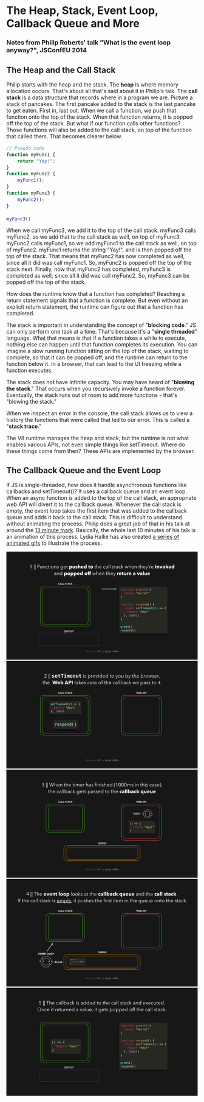 # The Heap, Stack, Event Loop, Callback Queue and More

### Notes from Philip Roberts' talk "What is the event loop anyway?", JSConfEU 2014

## The Heap and the Call Stack
Philip starts with the heap and the stack. The **heap** is where memory allocation occurs. That's about all that's said about it in Philip's talk. The **call stack** is a data structure that records where in a program we are. Picture a stack of pancakes. The first pancake added to the stack is the last pancake to get eaten. First in, last out. When we call a function, we push that function onto the top of the stack. When that function returns, it is popped off the top of the stack. But what if our function calls other functions? Those functions will also be added to the call stack, on top of the function that called them. That becomes clearer below.

```js
// Pseudo code
function myFunc1 {
    return "Yay!";
}
function myFunc2 {
    myFunc1();
}
function myFunc3 {
    myFunc2();
}

myFunc3()
```

When we call myFunc3, we add it to the top of the call stack. myFunc3 calls myFunc2, so we add that to the call stack as well, on top of myFunc3. myFunc2 calls myFunc1, so we add myFunc1 to the call stack as well, on top of myFunc2. myFunc1 returns the string "Yay!", and is then popped off the top of the stack. That means that myFunc2 has now completed as well, since all it did was call myFunc1. So, myFunc2 is popped off the top of the stack next. Finally, now that myFunc2 has completed, myFunc3 is completed as well, since all it did was call myFunc2. So, myFunc3 can be popped off the top of the stack.

How does the runtime know that a function has completed? Reaching a return statement signals that a function is complete. But even without an explicit return statement, the runtime can figure out that a function has completed.

The stack is important in understanding the concept of "**blocking code**." JS can only perform one task at a time. That's because it's a "**single threaded**" language. What that means is that if a function takes a while to execute, nothing else can happen until that function completes its execution. You can imagine a slow running function sitting on the top of the stack, waiting to complete, so that it can be popped off, and the runtime can return to the function below it. In a browser, that can lead to the UI freezing while a function executes.

The stack does not have infinite capacity. You may have heard of "**blowing the stack**." That occurs when you recursively invoke a function forever. Eventually, the stack runs out of room to add more functions - that's "blowing the stack."

When we inspect an error in the console, the call stack allows us to view a history the functions that were called that led to our error. This is called a "**stack trace**."

The V8 runtime manages the heap and stack, but the runtime is not what enables various APIs, not even simple things like setTimeout. Where do these things come from then? These APIs are implemented by the browser. 

## The Callback Queue and the Event Loop

If JS is single-threaded, how does it handle asynchronous functions like callbacks and setTimeout()? It uses a callback queue and an event loop. When an async function is added to the top of the call stack, an appropriate web API will divert it to the callback queue. Whenever the call stack is empty, the event loop takes the first item that was added to the callback queue and adds it back to the call stack. This is difficult to understand without animating the process. Philip does a great job of that in his talk at around the [13 minute mark](https://www.youtube.com/watch?v=8aGhZQkoFbQ&list=PLe_XhrA8jJwoRZA3GqD9K9MXZWFIgULLY&index=5&t=45s). Basically, the whole last 10 minutes of his talk is an animation of this process. Lydia Hallie has also created [a series of animated gifs](https://dev.to/lydiahallie/javascript-visualized-event-loop-3dif) to illustrate the process.

![call stack 1](images/callstack.gif)
![call stack 2](images/callstack2.gif)
![call stack 3](images/callstack3.gif)
![call stack 4](images/callstack4.gif)
![call stack 5](images/callstack5.gif)
